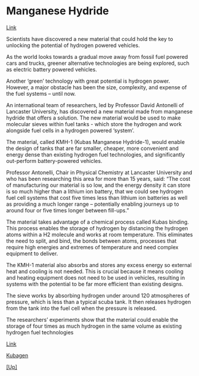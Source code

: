 # Manganese Hydride

[Link](https://www.lancaster.ac.uk/news/new-material-could-unlock-potential-for-hydrogen-powered-vehicle-revolution)

Scientists have discovered a new material that could hold the key to
unlocking the potential of hydrogen powered vehicles.

As the world looks towards a gradual move away from fossil fuel
powered cars and trucks, greener alternative technologies are being
explored, such as electric battery powered vehicles.

Another ‘green’ technology with great potential is hydrogen
power. However, a major obstacle has been the size, complexity, and
expense of the fuel systems – until now.

An international team of researchers, led by Professor David Antonelli
of Lancaster University, has discovered a new material made from
manganese hydride that offers a solution. The new material would be
used to make molecular sieves within fuel tanks - which store the
hydrogen and work alongside fuel cells in a hydrogen powered ‘system’.

The material, called KMH-1 (Kubas Manganese Hydride-1), would enable
the design of tanks that are far smaller, cheaper, more convenient and
energy dense than existing hydrogen fuel technologies, and
significantly out-perform battery-powered vehicles.

Professor Antonelli, Chair in Physical Chemistry at Lancaster
University and who has been researching this area for more than 15
years, said: “The cost of manufacturing our material is so low, and
the energy density it can store is so much higher than a lithium ion
battery, that we could see hydrogen fuel cell systems that cost five
times less than lithium ion batteries as well as providing a much
longer range – potentially enabling journeys up to around four or five
times longer between fill-ups.”

The material takes advantage of a chemical process called Kubas
binding. This process enables the storage of hydrogen by distancing
the hydrogen atoms within a H2 molecule and works at room
temperature. This eliminates the need to split, and bind, the bonds
between atoms, processes that require high energies and extremes of
temperature and need complex equipment to deliver.

The KMH-1 material also absorbs and stores any excess energy so
external heat and cooling is not needed. This is crucial because it
means cooling and heating equipment does not need to be used in
vehicles, resulting in systems with the potential to be far more
efficient than existing designs.

The sieve works by absorbing hydrogen under around 120 atmospheres of
pressure, which is less than a typical scuba tank. It then releases
hydrogen from the tank into the fuel cell when the pressure is
released.

The researchers’ experiments show that the material could enable the
storage of four times as much hydrogen in the same volume as existing
hydrogen fuel technologies

[Link](https://elkodaily.com/lifestyles/professor-hanington-s-speaking-of-science-storing-hydrogen-in-a/article_a400c9cf-afbb-5668-aff1-c046fa347470.html)

[Kubagen](https://www.kubagen.co.uk)

[[Up]](h2-storage.html)
